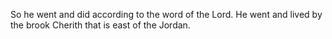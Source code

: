 So he went and did according to the word of the Lord. He went and lived by the brook Cherith that is east of the Jordan.
